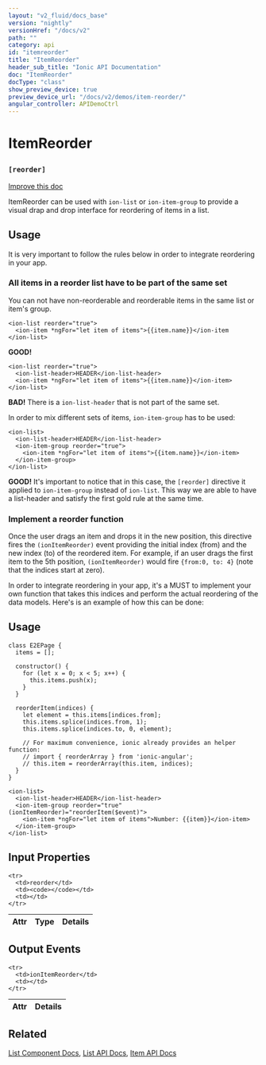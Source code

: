 ```yaml
---
layout: "v2_fluid/docs_base"
version: "nightly"
versionHref: "/docs/v2"
path: ""
category: api
id: "itemreorder"
title: "ItemReorder"
header_sub_title: "Ionic API Documentation"
doc: "ItemReorder"
docType: "class"
show_preview_device: true
preview_device_url: "/docs/v2/demos/item-reorder/"
angular_controller: APIDemoCtrl 
---
```










<h1 class="api-title">
<a class="anchor" name="item-reorder" href="#item-reorder"></a>

ItemReorder
<h3><code>[reorder]</code></h3>






</h1>

<a class="improve-v2-docs" href="http://github.com/driftyco/ionic/edit/master//src/components/item/item-reorder.ts#L12">
Improve this doc
</a>






<p>ItemReorder can be used with <code>ion-list</code> or <code>ion-item-group</code> to provide a visual
drap and drop interface for reordering of items in a list.</p>
<h2 id="usage">Usage</h2>
<p>It is very important to follow the rules below in order to integrate reordering in your app.</p>
<h3 id="all-items-in-a-reorder-list-have-to-be-part-of-the-same-set">All items in a reorder list have to be part of the same set</h3>
<p>You can not have non-reorderable and reorderable items in the same list or item&#39;s group.</p>
<pre><code class="lang-html">&lt;ion-list reorder=&quot;true&quot;&gt;
  &lt;ion-item *ngFor=&quot;let item of items&quot;&gt;{{item.name}}&lt;/ion-item
&lt;/ion-list&gt;
</code></pre>
<p><strong>GOOD!</strong></p>
<pre><code class="lang-html">&lt;ion-list reorder=&quot;true&quot;&gt;
  &lt;ion-list-header&gt;HEADER&lt;/ion-list-header&gt;
  &lt;ion-item *ngFor=&quot;let item of items&quot;&gt;{{item.name}}&lt;/ion-item&gt;
&lt;/ion-list&gt;
</code></pre>
<p><strong>BAD!</strong> There is a <code>ion-list-header</code> that is not part of the same set.</p>
<p>In order to mix different sets of items, <code>ion-item-group</code> has to be used:</p>
<pre><code class="lang-html">&lt;ion-list&gt;
  &lt;ion-list-header&gt;HEADER&lt;/ion-list-header&gt;
  &lt;ion-item-group reorder=&quot;true&quot;&gt;
    &lt;ion-item *ngFor=&quot;let item of items&quot;&gt;{{item.name}}&lt;/ion-item&gt;
  &lt;/ion-item-group&gt;
&lt;/ion-list&gt;
</code></pre>
<p><strong>GOOD!</strong> It&#39;s important to notice that in this case, the <code>[reorder]</code> directive it applied to <code>ion-item-group</code> instead of
<code>ion-list</code>. This way we are able to have a list-header and satisfy the first gold rule at the same time.</p>
<h3 id="implement-a-reorder-function">Implement a reorder function</h3>
<p>Once the user drags an item and drops it in the new position, this directive fires the <code>(ionItemReorder)</code>
event providing the initial index (from) and the new index (to) of the reordered item.
For example, if an user drags the first item to the 5th position, <code>(ionItemReorder)</code> would fire
<code>{from:0, to: 4}</code> (note that the indices start at zero).</p>
<p>In order to integrate reordering in your app, it&#39;s a MUST to implement your own function that takes this indices and perform
the actual reordering of the data models. Here&#39;s is an example of how this can be done:</p>





<!-- @usage tag -->

<h2><a class="anchor" name="usage" href="#usage"></a>Usage</h2>

<pre><code class="lang-ts">class E2EPage {
  items = [];

  constructor() {
    for (let x = 0; x &lt; 5; x++) {
      this.items.push(x);
    }
  }

  reorderItem(indices) {
    let element = this.items[indices.from];
    this.items.splice(indices.from, 1);
    this.items.splice(indices.to, 0, element);

    // For maximum convenience, ionic already provides an helper function:
    // import { reorderArray } from &#39;ionic-angular&#39;;
    // this.item = reorderArray(this.item, indices);
  }
}
</code></pre>
<pre><code class="lang-html">&lt;ion-list&gt;
  &lt;ion-list-header&gt;HEADER&lt;/ion-list-header&gt;
  &lt;ion-item-group reorder=&quot;true&quot; (ionItemReorder)=&quot;reorderItem($event)&quot;&gt;
    &lt;ion-item *ngFor=&quot;let item of items&quot;&gt;Number: {{item}}&lt;/ion-item&gt;
  &lt;/ion-item-group&gt;
&lt;/ion-list&gt;
</code></pre>




<!-- @property tags -->



<!-- instance methods on the class -->
<!-- input methods on the class -->
<h2><a class="anchor" name="input-properties" href="#input-properties"></a>Input Properties</h2>
<table class="table param-table" style="margin:0;">
  <thead>
    <tr>
      <th>Attr</th>
      <th>Type</th>
      <th>Details</th>
    </tr>
  </thead>
  <tbody>
    
    <tr>
      <td>reorder</td>
      <td><code></code></td>
      <td></td>
    </tr>
    
  </tbody>
</table>
<!-- output events on the class -->
<h2><a class="anchor" name="output-events" href="#output-events"></a>Output Events</h2>
<table class="table param-table" style="margin:0;">
  <thead>
    <tr>
      <th>Attr</th>
      <th>Details</th>
    </tr>
  </thead>
  <tbody>
    
    <tr>
      <td>ionItemReorder</td>
      <td></td>
    </tr>
    
  </tbody>
</table>


<!-- related link -->

<h2><a class="anchor" name="related" href="#related"></a>Related</h2>

<a href='/docs/v2/components#lists'>List Component Docs</a>,
<a href='../../list/List'>List API Docs</a>,
<a href='../Item'>Item API Docs</a><!-- end content block -->


<!-- end body block -->

